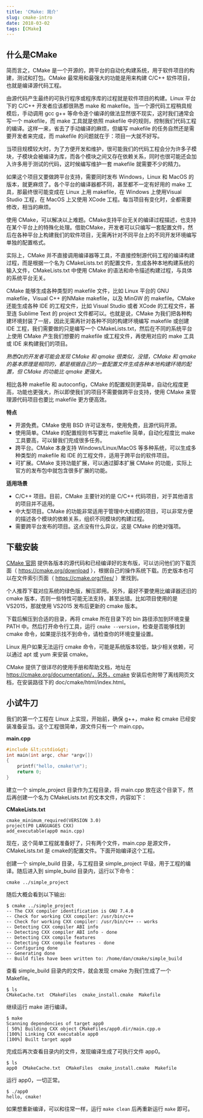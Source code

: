 ```yaml
---
title: 'CMake: 简介'
slug: cmake-intro
date: 2018-03-02
tags: [CMake]
---
```


## 什么是CMake

简而言之，CMake 是一个开源的，跨平台的自动化构建系统，用于软件项目的构建，测试和打包。CMake 最常用和最强大的功能是用来构建 C/C++ 软件项目，也就是编译源代码工程。

由源代码产生最终的可执行程序或程序库的过程就是软件项目的构建。Linux 平台下的 C/C++ 开发者应该都很熟悉 make 和 makefile。当一个源代码工程稍具规模后，手动调用 gcc g++ 等命令逐个编译的做法显然很不现实，这时我们通常会写一个 makefile，而 make 工具就是依照 makefile 中的规则，控制我们代码工程的编译。这样一来，省去了手动编译的麻烦，但编写 makefile 的任务自然还是需要开发者来完成，而 makefile 的问题就在于：项目一大就不好写。

当项目规模较大时，为了方便开发和维护，很可能我们的代码工程会分为许多子模块，子模块会被编译为库，而各个模块之间又存在依赖关系，同时也很可能还会加入许多用于测试的代码，这时候编写维护一套 makefile 就需要不少的精力。

如果这个项目又要做跨平台支持，需要同时发布 Windows，Linux 和 MacOS 的版本，就更麻烦了。各个平台的编译器都不同，甚至都不一定有好用的 make 工具，那最终很可能变成在 Linux 上用 makefile，在 Windows 上使用Visual Studio 工程，在 MacOS 上又使用 XCode 工程。每当项目有变化时，全都需要修改，相当的麻烦。

使用 CMake，可以解决以上难题。CMake支持平台无关的编译过程描述，也支持在某个平台上的特殊化处理。借助CMake，开发者可以只编写一套配置文件，然后在各种平台上构建我们的软件项目，无需再针对不同平台上的不同开发环境编写单独的配置格式。

实际上，CMake 并不直接调用编译器等工具，不直接控制源代码工程的编译构建过程，而是根据一个名为 CMakeLists.txt 的配置文件，生成各种本地构建系统的输入文件，CMakeLists.txt 中使用 CMake 的语法和命令描述构建过程，与具体的系统平台无关。

CMake 能够生成各种类型的 makefile 文件，比如 Linux 平台的 GNU makefile，Visual C++ 的NMake makefile，以及 MinGW 的 makefile。CMake 还能生成各种 IDE 的工程文件，比如 Visual Studio 或者 XCode 的工程文件，甚至连 Sublime Text 的 project 文件都可以。也就是说，CMake 为我们把各种构建环境封装了一层，因此无需再针对各种不同的构建环境编写 makefile 或创建 IDE 工程，我们需要做的只是编写一个 CMakeLists.txt，然后在不同的系统平台上使用 CMake 产生我们想要的 makefile 或工程文件，再使用对应的 make 工具或 IDE 来构建我们的项目。

*熟悉Qt的开发者可能会发现 CMake 和 qmake 很类似，没错，CMake 和 qmake 的基本原理是相同的，都是根据自己的一套配置文件生成各种本地构建环境的配置，但 CMake 的功能比 qmake 更强大。*

相比各种 makefile 和 autoconfig，CMake 的配置规则更简单，自动化程度更高，功能也更强大，所以即使我们的项目不需要做跨平台支持，使用 CMake 来管理源代码项目也要比 makefile 更方便高效。

**特点**

- 开源免费。CMake 使用 BSD 许可证发布，使用免费，且源代码开源。
- 使用简单。CMake 的配置规则书写要比 makefile 简单，自动化程度比 make 工具要高，可以替我们完成很多任务。
- 跨平台。CMake 本身支持 Windows/Linux/MacOS 等多种系统，可以生成多种类型的 makefile 和 IDE 的工程文件，适用于跨平台的软件项目。
- 可扩展。CMake 支持功能扩展，可以通过脚本扩展 CMake 的功能，实际上官方的发布包中就包含很多扩展的功能。

**适用场景**

- C/C++ 项目。目前，CMake 主要针对的是 C/C++ 代码项目，对于其他语言的项目并不适用。
- 中大型项目。CMake 的功能非常适用于管理中大规模的项目，可以非常方便的描述各个模块的依赖关系，组织不同模块的构建过程。
- 需要跨平台发布的项目。这点没有什么异议，这是 CMake 的绝对强项。


## 下载安装
[CMake 官网](https://cmake.org) 提供各版本的源代码和已经编译好的发布版，可以访问他们的下载页面（ https://cmake.org/download ），根据自己的操作系统下载。历史版本也可以在文件索引页面（ https://cmake.org/files/ ）里找到。

个人推荐下载对应系统的绿色版，解压即用。另外，最好不要使用比编译器还旧的 cmake 版本，否则一些特性可能无法支持，甚至出错。比如项目使用的是 VS2015，那就使用 VS2015 发布后更新的 cmake 版本。

下载后解压到合适的目录，再将 cmake 所在目录下的 bin 路径添加到环境变量 PATH 中。然后打开命令行工具，运行 `cmake --version`，检查是否能够找到 cmake 命令，如果提示找不到命令，请检查你的环境变量设置。

Linux 用户如果无法运行 cmake 命令，可能是系统版本较低，缺少相关依赖，可以通过 apt 或 yum 来安装 cmake。

CMake 提供了很详尽的使用手册和帮助文档，地址在 https://cmake.org/documentation/，另外，cmake 安装后也附带了离线网页文档，在安装路径下的 doc/cmake/html/index.html。

## 小试牛刀

我们的第一个工程在 Linux 上实现，开始前，确保 g++，make 和 cmake 已经安装准备妥当。这个工程很简单，源文件只有一个 main.cpp。

**main.cpp**

```c++
#include &lt;cstdio&gt;
int main(int argc, char *argv[])
{
    printf("hello, cmake!\n");
    return 0;
}
```

建立一个 simple_project 目录作为工程目录，将 main.cpp 放在这个目录下，然后再创建一个名为 CMakeLists.txt 的文本文件，内容如下：

**CMakeLists.txt**
```
cmake_minimum_required(VERSION 3.0)
project(P0 LANGUAGES CXX)
add_executable(app0 main.cpp)
```

现在，这个简单工程就准备好了，只有两个文件，main.cpp 是源文件，CMakeLists.txt 是 cmake的配置文件。下面开始编译这个工程。

创建一个 simple_build 目录，与工程目录 simple_project 平级，用于工程的编译。随后进入到 simple_build 目录内，运行以下命令：

```
cmake ../simple_project
```

随后大概会看到以下输出:

```
$ cmake ../simple_project
-- The CXX compiler identification is GNU 7.4.0
-- Check for working CXX compiler: /usr/bin/c++
-- Check for working CXX compiler: /usr/bin/c++ -- works
-- Detecting CXX compiler ABI info
-- Detecting CXX compiler ABI info - done
-- Detecting CXX compile features
-- Detecting CXX compile features - done
-- Configuring done
-- Generating done
-- Build files have been written to: /home/dan/cmake/simple_build
```

查看 simple_build 目录内的文件，就会发现 cmake 为我们生成了一个 Makefile。

```
$ ls
CMakeCache.txt  CMakeFiles  cmake_install.cmake  Makefile
```

继续运行 make 进行编译。

```
$ make
Scanning dependencies of target app0
[ 50%] Building CXX object CMakeFiles/app0.dir/main.cpp.o
[100%] Linking CXX executable app0
[100%] Built target app0
```

完成后再次查看目录内的文件，发现编译生成了可执行文件 app0。

```
$ ls
app0  CMakeCache.txt  CMakeFiles  cmake_install.cmake  Makefile
```

运行 app0，一切正常。

```
$ ./app0 
hello, cmake!
```

如果想重新编译，可以和往常一样，运行 `make clean` 后再重新运行 `make` 即可。